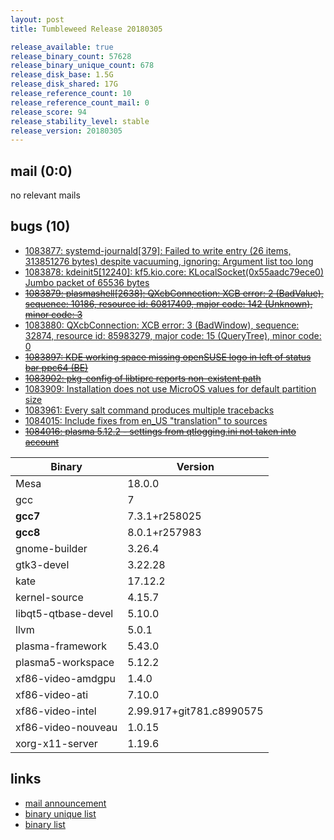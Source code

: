 ```yaml
---
layout: post
title: Tumbleweed Release 20180305

release_available: true
release_binary_count: 57628
release_binary_unique_count: 678
release_disk_base: 1.5G
release_disk_shared: 17G
release_reference_count: 10
release_reference_count_mail: 0
release_score: 94
release_stability_level: stable
release_version: 20180305
---
```


## mail (0:0)

no relevant mails

## bugs (10)

<!--more-->

- [1083877: systemd-journald[379]: Failed to write entry (26 items, 313851276 bytes) despite vacuuming, ignoring: Argument list too long](https://bugzilla.opensuse.org/show_bug.cgi?id=1083877)
- [1083878: kdeinit5[12240]: kf5.kio.core: KLocalSocket(0x55aadc79ece0) Jumbo packet of 65536 bytes](https://bugzilla.opensuse.org/show_bug.cgi?id=1083878)
- ~~[1083879: plasmashell[2638]: QXcbConnection: XCB error: 2 (BadValue), sequence: 10186, resource id: 60817409, major code: 142 (Unknown), minor code: 3](https://bugzilla.opensuse.org/show_bug.cgi?id=1083879)~~
- [1083880: QXcbConnection: XCB error: 3 (BadWindow), sequence: 32874, resource id: 85983279, major code: 15 (QueryTree), minor code: 0](https://bugzilla.opensuse.org/show_bug.cgi?id=1083880)
- ~~[1083897: KDE working space missing openSUSE logo in left of status bar ppc64 (BE)](https://bugzilla.opensuse.org/show_bug.cgi?id=1083897)~~
- ~~[1083902: pkg-config of libtiprc reports non-existent path](https://bugzilla.opensuse.org/show_bug.cgi?id=1083902)~~
- [1083909: Installation does not use MicroOS values for default partition size](https://bugzilla.opensuse.org/show_bug.cgi?id=1083909)
- [1083961: Every salt command produces multiple tracebacks](https://bugzilla.opensuse.org/show_bug.cgi?id=1083961)
- [1084015: Include fixes from en_US "translation" to sources](https://bugzilla.opensuse.org/show_bug.cgi?id=1084015)
- ~~[1084016: plasma 5.12.2 - settings from qtlogging.ini not taken into account](https://bugzilla.opensuse.org/show_bug.cgi?id=1084016)~~

Binary | Version
--- | ---
Mesa | 18.0.0
gcc | 7
**gcc7** | 7.3.1+r258025
**gcc8** | 8.0.1+r257983
gnome-builder | 3.26.4
gtk3-devel | 3.22.28
kate | 17.12.2
kernel-source | 4.15.7
libqt5-qtbase-devel | 5.10.0
llvm | 5.0.1
plasma-framework | 5.43.0
plasma5-workspace | 5.12.2
xf86-video-amdgpu | 1.4.0
xf86-video-ati | 7.10.0
xf86-video-intel | 2.99.917+git781.c8990575
xf86-video-nouveau | 1.0.15
xorg-x11-server | 1.19.6

## links

- [mail announcement](https://lists.opensuse.org/opensuse-factory/2018-03/msg00095.html)
- [binary unique list](http://download.tumbleweed.boombatower.com/20180305/rpm.unique.list)
- [binary list](http://download.tumbleweed.boombatower.com/20180305/rpm.list)

